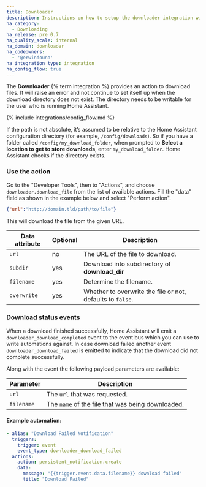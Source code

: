 ```yaml
---
title: Downloader
description: Instructions on how to setup the downloader integration with Home Assistant.
ha_category:
  - Downloading
ha_release: pre 0.7
ha_quality_scale: internal
ha_domain: downloader
ha_codeowners:
  - '@erwindouna'
ha_integration_type: integration
ha_config_flow: true
---
```


The **Downloader** {% term integration %} provides an action to download files. It will raise an error and not continue to set itself up when the download directory does not exist. The directory needs to be writable for the user who is running Home Assistant.

{% include integrations/config_flow.md %}

If the path is not absolute, it’s assumed to be relative to the Home Assistant configuration directory (for example, `/config/downloads`). So if you have a folder called `/config/my_download_folder`, when prompted to **Select a location to get to store downloads**, enter `my_download_folder`. Home Assistant checks if the directory exists.

### Use the action

Go to the "Developer Tools", then to "Actions", and choose `downloader.download_file` from the list of available actions. Fill the "data" field as shown in the example below and select "Perform action".

```json
{"url":"http://domain.tld/path/to/file"}
```

This will download the file from the given URL.

| Data attribute | Optional | Description                                    |
| ---------------------- | -------- | ---------------------------------------------- |
| `url`                  |       no | The URL of the file to download.               |
| `subdir`               |      yes | Download into subdirectory of **download_dir** |
| `filename`             |      yes | Determine the filename.                        |
| `overwrite`            |      yes | Whether to overwrite the file or not, defaults to `false`. |

### Download status events

When a download finished successfully, Home Assistant will emit a `downloader_download_completed` event to the event bus which you can use to write automations against.
In case download failed another event `downloader_download_failed` is emitted to indicate that the download did not complete successfully.

Along with the event the following payload parameters are available:

| Parameter | Description                                                                                                                                                                                                                                                    |
|-----------|----------------------------------------------------------------------------------------------------------------------------------------------------------------------------------------------------------------------------------------------------------------|
| `url`  | The `url` that was requested.|                                                                                                                                      
| `filename`    | The `name` of the file that was being downloaded.|

#### Example automation:

```yaml
- alias: "Download Failed Notification"
  triggers:
    trigger: event
    event_type: downloader_download_failed
  actions:
    action: persistent_notification.create
    data:
      message: "{{trigger.event.data.filename}} download failed"
      title: "Download Failed"
 ```
